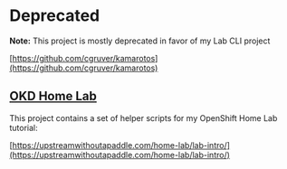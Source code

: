 # Deprecated

__Note:__ This project is mostly deprecated in favor of my Lab CLI project

[https://github.com/cgruver/kamarotos](https://github.com/cgruver/kamarotos)

## [OKD Home Lab](https://upstreamwithoutapaddle.com/home-lab/lab-intro/)

This project contains a set of helper scripts for my OpenShift Home Lab tutorial:

[https://upstreamwithoutapaddle.com/home-lab/lab-intro/](https://upstreamwithoutapaddle.com/home-lab/lab-intro/)
